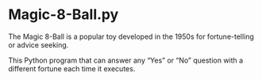 # Magic-8-Ball.py

The Magic 8-Ball is a popular toy developed in the 1950s for fortune-telling or advice seeking.

This Python program that can answer any “Yes” or “No” question with a different fortune each time it executes.
